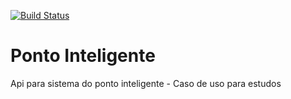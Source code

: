 [![Build Status](https://travis-ci.org/igormartinsdev/ponto-inteligente-api.svg?branch=main)](https://travis-ci.org/igormartinsdev/ponto-inteligente-api)
# Ponto Inteligente
Api para sistema do ponto inteligente - Caso de uso para estudos
